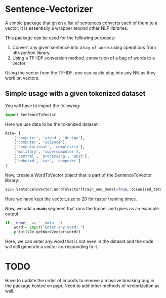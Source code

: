 # Sentence-Vectorizer
A simple package that given a list of sentences converts each of them to a vector. It is essentially a wrapper around other NLP libraries.

This package can be used for the following purposes:

1. Convert any given sentence into a `bag of words` using operations from nltk python library.
2. Using a TF-IDF conversion method, conversion of a bag of words to a vector

Using the vector from the TF-IDF, one can easily plug into any NN as they work on vectors.

## Simple usage with a given tokenized dataset
You will have to import the following:
```python
import SentenceToVector
```
Here we use data to be the tokenized dataset:
```python
data= [
    ['computer', 'aided', 'design'],
    ['computer', 'science'],
    ['computational', 'complexity'],
    ['military', 'supercomputer'],
    ['central', 'processing', 'unit'],
    ['onboard', 'car', 'computer']
]
```
Now, create a WordToVector object that is part of the SentenceToVector library:
```python
s2v= SentenceToVector.WordToVector(train_new_model=True, tokenized_dataset=data, vector_size=20)
```
Here we have kept the vector_size to 20 for faster training times.

Now, we add a __main__ segment that runs the trainer and gives us an example output:
```python
if __name__ == '__main__':
    word = input("Enter any word: ")
    print(s2v.getWordVector(word))
```
Here, we can enter any word that is not even in the dataset and the code will still generate a vector corresponding to it.


# TODO

Have to update the order of imports to remove a massive breaking bug in the package hosted on pypi.
Need to add other methods of vectorization as well.

